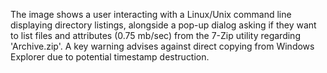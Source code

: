 The image shows a user interacting with a Linux/Unix command line displaying directory listings, alongside a pop-up dialog asking if they want to list files and attributes (0.75 mb/sec) from the 7-Zip utility regarding 'Archive.zip'. A key warning advises against direct copying from Windows Explorer due to potential timestamp destruction.